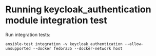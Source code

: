 <!--
Copyright (c) Ansible Project
GNU General Public License v3.0+ (see LICENSES/GPL-3.0-or-later.txt or https://www.gnu.org/licenses/gpl-3.0.txt)
SPDX-License-Identifier: GPL-3.0-or-later
-->
# Running keycloak_authentication module integration test

Run integration tests:

    ansible-test integration -v keycloak_authentication --allow-unsupported --docker fedora35 --docker-network host

